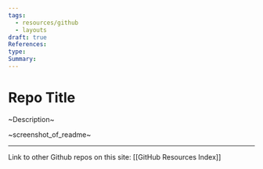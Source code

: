 ```yaml
---
tags:
  - resources/github
  - layouts
draft: true
References: 
type: 
Summary:
---
```


# Repo Title


~Description~

~screenshot_of_readme~

---
Link to other Github repos on this site: [[GitHub Resources Index]]